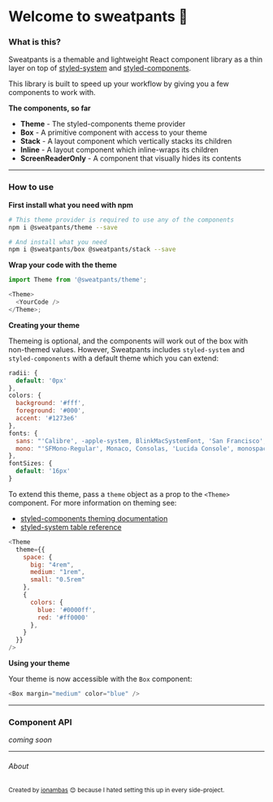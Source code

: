 # Welcome to sweatpants 🙂

### What is this?

Sweatpants is a themable and lightweight React component library as a thin layer on top of [styled-system](https://styled-system.com/) and [styled-components](https://styled-components.com/).

This library is built to speed up your workflow by giving you a few components to work with.

**The components, so far**

- **Theme** - The styled-components theme provider
- **Box** - A primitive component with access to your theme
- **Stack** - A layout component which vertically stacks its children
- **Inline** - A layout component which inline-wraps its children
- **ScreenReaderOnly** - A component that visually hides its contents

---

### How to use

**First install what you need with npm**

```bash
# This theme provider is required to use any of the components
npm i @sweatpants/theme --save

# And install what you need
npm i @sweatpants/box @sweatpants/stack --save
```

**Wrap your code with the theme**

```js
import Theme from '@sweatpants/theme';

<Theme>
  <YourCode />
</Theme>;
```

**Creating your theme**

Themeing is optional, and the components will work out of the box with non-themed values. However, Sweatpants includes `styled-system` and `styled-components` with a default theme which you can extend:

```js
radii: {
  default: '0px'
},
colors: {
  background: '#fff',
  foreground: '#000',
  accent: '#1273e6'
},
fonts: {
  sans: "'Calibre', -apple-system, BlinkMacSystemFont, 'San Francisco', 'Segoe UI', Roboto, Helvetica, sans-serif",
  mono: "'SFMono-Regular', Monaco, Consolas, 'Lucida Console', monospace"
},
fontSizes: {
  default: '16px'
}
```

To extend this theme, pass a `theme` object as a prop to the `<Theme>` component. For more information on theming see:

- [styled-components theming documentation](https://styled-components.com/docs/advanced)
- [styled-system table reference](https://styled-system.com/table)

```js
<Theme
  theme={{
    space: {
      big: "4rem",
      medium: "1rem",
      small: "0.5rem"
    },
    {
      colors: {
        blue: '#0000ff',
        red: '#ff0000'
      },
    }
  }}
/>
```

**Using your theme**

Your theme is now accessible with the `Box` component:

```js
<Box margin="medium" color="blue" />
```

---

### Component API

_coming soon_

---

###### About

<small>Created by [jonambas](https://jonambas.com) 😊 because I hated setting this up in every side-project.</small>
